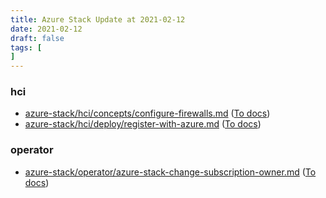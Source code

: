 ```yaml
---
title: Azure Stack Update at 2021-02-12
date: 2021-02-12
draft: false
tags: [
]
---
```


### hci
- [azure-stack/hci/concepts/configure-firewalls.md](https://github.com/MicrosoftDocs/azure-stack-docs/compare/ae6314b..7e669be#diff-1a9cd2daa15d73366cfa3824bf6fb5456f584ccab877ce0a4c76b8e540a0e9ff) ([To docs](https://docs.microsoft.com/en-us/azure-stack/hci/concepts/configure-firewalls?WT.mc_id=AZ-MVP-5003408))
- [azure-stack/hci/deploy/register-with-azure.md](https://github.com/MicrosoftDocs/azure-stack-docs/compare/ae6314b..7e669be#diff-a3683a070950df904508f9b7a77e35a87a75980f569dc27728c36e0a34157016) ([To docs](https://docs.microsoft.com/en-us/azure-stack/hci/deploy/register-with-azure?WT.mc_id=AZ-MVP-5003408))
    
### operator
- [azure-stack/operator/azure-stack-change-subscription-owner.md](https://github.com/MicrosoftDocs/azure-stack-docs/compare/ae6314b..7e669be#diff-1ddba87677b2ffb453147bbb0c0874aa04f019e2611a24259bdad6d6930bc0b2) ([To docs](https://docs.microsoft.com/en-us/azure-stack/operator/azure-stack-change-subscription-owner?WT.mc_id=AZ-MVP-5003408))
    
